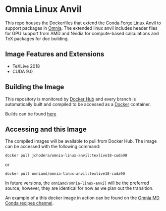 # Omnia Linux Anvil

This repo houses the Dockerfiles that extend the
[Conda Forge Linux Anvil](https://github.com/conda-forge/docker-images) to support packages in
[Omnia](http://www.omnia.md/). The extended linux anvil includes header files for GPU support from AMD and Nvidia for
compute-based calculations and TeX packages for doc building.

## Image Features and Extensions

* TeXLive 2018
* CUDA 9.0

## Building the Image

This repository is monitored by [Docker Hub](https://hub.docker.com/) and every branch is automatically built
and compiled to be accessed as a [Docker](https://www.docker.com/) container.

Builds can be found [here](https://hub.docker.com/r/jchodera/omnia-linux-anvil/)

## Accessing and this Image

The compiled images will be available to pull from Docker Hub. The image can be accessed with the following command:

`docker pull jchodera/omnia-linux-anvil:texlive18-cuda90`

or

`docker pull omniamd/omnia-linux-anvil:texlive18-cuda90`

In future versions, the `omniamd/omnia-linux-anvil` will be the preferred source, however, they are identical for now as
we plan out the transition.

An example of a this docker image in action can be found on the
[Omnia MD Conda recipes channel](https://github.com/omnia-md/conda-recipes).
